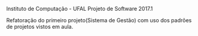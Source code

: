 Instituto de Computação - UFAL
Projeto de Software 2017.1

Refatoração do primeiro projeto(Sistema de Gestão) com uso dos padrões de projetos vistos em aula.
